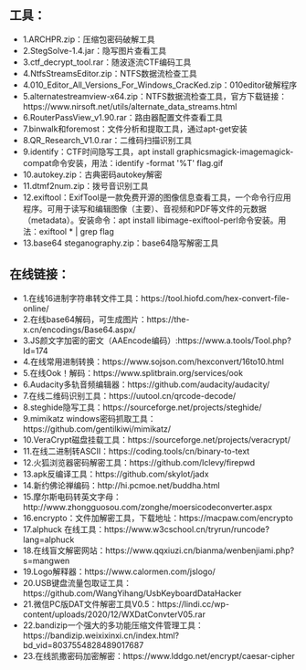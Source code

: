 <h2>工具：</h2>
<ul>
<li>
1.ARCHPR.zip：压缩包密码破解工具<br>
</li>
<li>
2.StegSolve-1.4.jar：隐写图片查看工具<br>
</li>
<li>
3.ctf_decrypt_tool.rar：随波逐流CTF编码工具<br>
</li>
<li>
4.NtfsStreamsEditor.zip：NTFS数据流检查工具<br>
</li>
<li>
4.010_Editor_All_Versions_For_Windows_CracKed.zip：010editor破解程序<br>
</li>
<li>
5.alternatestreamview-x64.zip：NTFS数据流检查工具，官方下载链接：https://www.nirsoft.net/utils/alternate_data_streams.html<br>
</li>
<li>
6.RouterPassView_v1.90.rar：路由器配置文件查看工具<br>
</li>
<li>
7.binwalk和foremost：文件分析和提取工具，通过apt-get安装<br>
</li>
<li>
8.QR_Research_V1.0.rar：二维码扫描识别工具<br>
</li>
<li>
9.identify：CTF时间隐写工具，apt install graphicsmagick-imagemagick-compat命令安装，用法：identify -format '%T' flag.gif<br>
</li>
<li>
10.autokey.zip：古典密码autokey解密<br>
</li>
<li>
11.dtmf2num.zip：拨号音识别工具<br>
</li>
<li>
12.exiftool：ExifTool是一款免费开源的图像信息查看工具，一个命令行应用程序。可用于读写和编辑图像（主要）、音视频和PDF等文件的元数据（metadata）。安装命令：apt install libimage-exiftool-perl命令安装。用法：exiftool * | grep flag<br>
</li>
<li>
13.base64 steganography.zip：base64隐写解密工具<br>
</li>
</ul>


<h2>在线链接：</h2>

<ul>
<li>
1.在线16进制字符串转文件工具：https://tool.hiofd.com/hex-convert-file-online/<br>
</li>
<li>
2.在线base64解码，可生成图片：https://the-x.cn/encodings/Base64.aspx/<br>
</li>
<li>
3.JS颜文字加密的密文（AAEncode编码）:https://www.a.tools/Tool.php?Id=174<br>
</li>
<li>
4.在线常用进制转换：https://www.sojson.com/hexconvert/16to10.html<br>
</li>

<li>
5.在线Ook！解码：https://www.splitbrain.org/services/ook<br>
</li>
<li>
6.Audacity多轨音频编辑器：https://github.com/audacity/audacity/<br>
</li>


<li>
7.在线二维码识别工具：https://uutool.cn/qrcode-decode/<br>
</li>
<li>
8.steghide隐写工具：https://sourceforge.net/projects/steghide/<br>
</li>

<li>
9.mimikatz windows密码抓取工具：https://github.com/gentilkiwi/mimikatz/<br>
</li>
<li>
10.VeraCrypt磁盘挂载工具：https://sourceforge.net/projects/veracrypt/<br>
</li>


<li>
11.在线二进制转ASCII：https://coding.tools/cn/binary-to-text<br>
</li>
<li>
12.火狐浏览器密码解密工具：https://github.com/lclevy/firepwd<br>
</li>
<li>
13.apk反编译工具：https://github.com/skylot/jadx<br>
</li>
<li>
14.新约佛论禅编码：http://hi.pcmoe.net/buddha.html<br>
</li>
<li>
15.摩尔斯电码转英文字母：http://www.zhongguosou.com/zonghe/moersicodeconverter.aspx<br>
</li>
<li>
16.encrypto：文件加解密工具，下载地址：https://macpaw.com/encrypto<br>
</li>

<li>
17.alphuck 在线工具：https://www.w3cschool.cn/tryrun/runcode?lang=alphuck<br>
</li>

<li>
18.在线盲文解密网站：https://www.qqxiuzi.cn/bianma/wenbenjiami.php?s=mangwen<br>
</li>
<li>
19.Logo解释器：https://www.calormen.com/jslogo/<br>
</li>
<li>
20.USB键盘流量包取证工具：https://github.com/WangYihang/UsbKeyboardDataHacker<br>
</li>
<li>
21.微信PC版DAT文件解密工具V0.5：https://lindi.cc/wp-content/uploads/2020/12/WXDatConvterV05.rar<br>
</li>
<li>
22.bandizip一个强大的多功能压缩文件管理工具：https://bandizip.weixixinxi.cn/index.html?bd_vid=8037554828489017687<br>
</li>
<li>
23.在线凯撒密码加密解密：https://www.lddgo.net/encrypt/caesar-cipher<br>
</li>
</ul>
